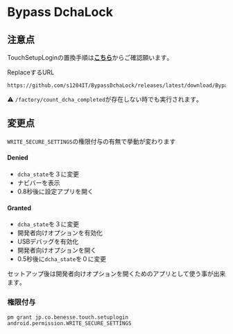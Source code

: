 # Bypass DchaLock

## 注意点
TouchSetupLoginの置換手順は[**こちら**](https://github.com/mouseos/Cpad_dcha_3_changer/blob/main/README.md#%E6%BA%96%E5%82%99 "mouseos/Cpad_dcha_3_changer")からご確認願います｡

ReplaceするURL
```
https://github.com/s1204IT/BypassDchaLock/releases/latest/download/BypassDchaLock.apk
```

:warning: `/factory/count_dcha_completed`が存在しない時でも実行されます｡<br>

## 変更点
`WRITE_SECURE_SETTINGS`の権限付与の有無で挙動が変わります
#### Denied
- `dcha_state`を３に変更
- ナビバーを表示
- 0.8秒後に設定アプリを開く
#### Granted
- `dcha_state`を３に変更
- 開発者向けオプションを有効化
- USBデバッグを有効化
- 開発者向けオプションを開く
- 0.5秒後に`dcha_state`を０に変更

セットアップ後は開発者向けオプションを開くためのアプリとして使う事が出来ます｡

### 権限付与
```
pm grant jp.co.benesse.touch.setuplogin android.permission.WRITE_SECURE_SETTINGS
```
